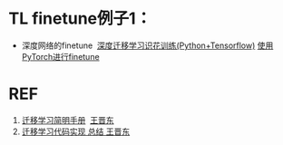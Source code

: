 # TL finetune例子1：









* 深度网络的finetune  [深度迁移学习识花训练(Python+Tensorflow)](https://cosx.org/2017/10/transfer-learning/) [使用PyTorch进行finetune](https://github.com/miguelgfierro/sciblog_support/blob/master/A_Gentle_Introduction_to_Transfer_Learning/Intro_Transfer_Learning.ipynb)



# REF

1. [迁移学习简明手册](https://github.com/jindongwang/transferlearning-tutorial)  [王晋东](https://zhuanlan.zhihu.com/p/35352154)
2. [迁移学习代码实现 总结 王晋东](https://github.com/jindongwang/transferlearning/tree/master/code)
